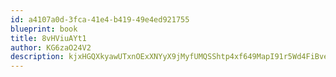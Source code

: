 ```yaml
---
id: a4107a0d-3fca-41e4-b419-49e4ed921755
blueprint: book
title: 8vHViuAYt1
author: KG6zaO24V2
description: kjxHGQXkyawUTxnOExXNYyX9jMyfUMQSShtp4xf649MapI91r5Wd4FiBvegVDEXIOjhTdWyXysm7PtATntKxQumsTkkMD5bZwHa9
---
```


